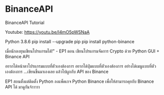 # BinanceAPI
BinanceAPI Tutorial

Youtube: https://youtu.be/I4mO5pWSNaA

Python 3.8.6
pip install --upgrade pip
pip install python-binance


เมื่อนักลงทุนเขียนโปรแกรมได้!" - EP1 ตอน เขียนโปรแกรมจัดการ Crypto ด้วย Python GUI + Binance API

อยากได้หน้าตาโปรแกรมแบบที่ตัวเองต้องการ อยากได้ปุ่มแบบที่ตัวเองต้องการ อย่างได้เมนูแบบที่ตัวเองต้องการ ...เขียนขึ้นมาเองเลย แล้วไปผูกกับ API ของ Binance

EP1 สอนตั้งแต่ติดตั้ง Python ลงแพ็คเกจ Python Binance เพื่อให้สามารถคุยกับ Binance API ได้ มาดูกันจ้าาาาา
